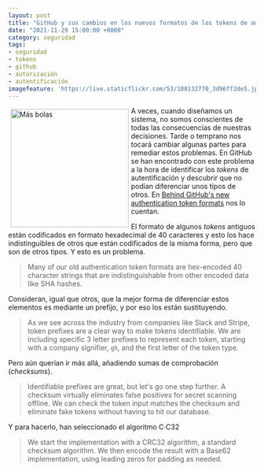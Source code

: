 ```yaml
---
layout: post
title: "GitHub y sus cambios en los nuevos formatos de los tokens de autentificación"
date: "2021-11-29 15:00:00 +0000"
category: seguridad
tags:
- seguridad
- tokens
- github
- autorización
- autentificación
imagefeature: 'https://live.staticflickr.com/53/108132770_3d96ff2de5.jpg'
---
```

<a href="https://www.flickr.com/photos/fernand0/108132770/" title="Más bolas "><img src="https://live.staticflickr.com/53/108132770_3d96ff2de5.jpg" alt="Más bolas " width="240" style="float:left; margin:5px"></a>
A veces, cuando diseñamos un sistema, no somos conscientes de todas las consecuencias de nuestras decisiones. Tarde o temprano nos tocará cambiar algunas partes para remediar estos problemas. En GitHub se han encontrado con este problema a la hora de identificar los *tokens* de autentificación y descubrir que no podían diferenciar unos tipos de otros.
En [Behind GitHub's new authentication token formats](https://github.blog/2021-04-05-behind-githubs-new-authentication-token-formats/) nos lo cuentan.

El formato de algunos *tokens* antiguos están codificados en formato hexadecimal de 40 caracteres y esto los hace indistinguibles de otros que están codificados de la misma forma, pero que son de otros tipos.
Y esto es un problema.

> Many of our old authentication token formats are hex-encoded 40 character strings that are indistinguishable from other encoded data like SHA hashes.

Consideran, igual que otros, que la mejor forma de diferenciar estos elementos es mediante un prefijo, y por eso los están sustituyendo.

> As we see across the industry from companies like Slack and Stripe, token prefixes are a clear way to make tokens identifiable. We are including specific 3 letter prefixes to represent each token, starting with a company signifier, `gh`, and the first letter of the token type. 

Pero aún querían ir más allá, añadiendo sumas de comprobación (*checksums*).

> Identifiable prefixes are great, but let's go one step further. A checksum virtually eliminates false positives for secret scanning offline. We can check the token input matches the checksum and eliminate fake tokens without having to hit our database.

Y para hacerlo, han seleccionado el algoritmo C·C32

> We start the implementation with a CRC32 algorithm, a standard checksum algorithm. We then encode the result with a Base62 implementation, using leading zeros for padding as needed.  
